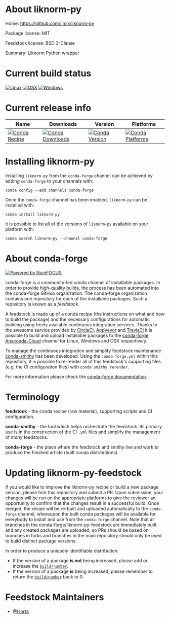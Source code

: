 <!--
# -*- mode: jinja -*-
-->

About liknorm-py
================

Home: https://github.com/limix/liknorm-py

Package license: MIT

Feedstock license: BSD 3-Clause

Summary: Liknorm Python wrapper



Current build status
====================

[![Linux](https://img.shields.io/circleci/project/github/conda-forge/liknorm-py-feedstock/master.svg?label=Linux)](https://circleci.com/gh/conda-forge/liknorm-py-feedstock)
[![OSX](https://img.shields.io/travis/conda-forge/liknorm-py-feedstock/master.svg?label=macOS)](https://travis-ci.org/conda-forge/liknorm-py-feedstock)
[![Windows](https://img.shields.io/appveyor/ci/conda-forge/liknorm-py-feedstock/master.svg?label=Windows)](https://ci.appveyor.com/project/conda-forge/liknorm-py-feedstock/branch/master)

Current release info
====================

| Name | Downloads | Version | Platforms |
| --- | --- | --- | --- |
| [![Conda Recipe](https://img.shields.io/badge/recipe-liknorm--py-green.svg)](https://anaconda.org/conda-forge/liknorm-py) | [![Conda Downloads](https://img.shields.io/conda/dn/conda-forge/liknorm-py.svg)](https://anaconda.org/conda-forge/liknorm-py) | [![Conda Version](https://img.shields.io/conda/vn/conda-forge/liknorm-py.svg)](https://anaconda.org/conda-forge/liknorm-py) | [![Conda Platforms](https://img.shields.io/conda/pn/conda-forge/liknorm-py.svg)](https://anaconda.org/conda-forge/liknorm-py) |

Installing liknorm-py
=====================

Installing `liknorm-py` from the `conda-forge` channel can be achieved by adding `conda-forge` to your channels with:

```
conda config --add channels conda-forge
```

Once the `conda-forge` channel has been enabled, `liknorm-py` can be installed with:

```
conda install liknorm-py
```

It is possible to list all of the versions of `liknorm-py` available on your platform with:

```
conda search liknorm-py --channel conda-forge
```


About conda-forge
=================

[![Powered by NumFOCUS](https://img.shields.io/badge/powered%20by-NumFOCUS-orange.svg?style=flat&colorA=E1523D&colorB=007D8A)](http://numfocus.org)

conda-forge is a community-led conda channel of installable packages.
In order to provide high-quality builds, the process has been automated into the
conda-forge GitHub organization. The conda-forge organization contains one repository
for each of the installable packages. Such a repository is known as a *feedstock*.

A feedstock is made up of a conda recipe (the instructions on what and how to build
the package) and the necessary configurations for automatic building using freely
available continuous integration services. Thanks to the awesome service provided by
[CircleCI](https://circleci.com/), [AppVeyor](https://www.appveyor.com/)
and [TravisCI](https://travis-ci.org/) it is possible to build and upload installable
packages to the [conda-forge](https://anaconda.org/conda-forge)
[Anaconda-Cloud](https://anaconda.org/) channel for Linux, Windows and OSX respectively.

To manage the continuous integration and simplify feedstock maintenance
[conda-smithy](https://github.com/conda-forge/conda-smithy) has been developed.
Using the ``conda-forge.yml`` within this repository, it is possible to re-render all of
this feedstock's supporting files (e.g. the CI configuration files) with ``conda smithy rerender``.

For more information please check the [conda-forge documentation](https://conda-forge.org/docs/).

Terminology
===========

**feedstock** - the conda recipe (raw material), supporting scripts and CI configuration.

**conda-smithy** - the tool which helps orchestrate the feedstock.
                   Its primary use is in the construction of the CI ``.yml`` files
                   and simplify the management of *many* feedstocks.

**conda-forge** - the place where the feedstock and smithy live and work to
                  produce the finished article (built conda distributions)


Updating liknorm-py-feedstock
=============================

If you would like to improve the liknorm-py recipe or build a new
package version, please fork this repository and submit a PR. Upon submission,
your changes will be run on the appropriate platforms to give the reviewer an
opportunity to confirm that the changes result in a successful build. Once
merged, the recipe will be re-built and uploaded automatically to the
`conda-forge` channel, whereupon the built conda packages will be available for
everybody to install and use from the `conda-forge` channel.
Note that all branches in the conda-forge/liknorm-py-feedstock are
immediately built and any created packages are uploaded, so PRs should be based
on branches in forks and branches in the main repository should only be used to
build distinct package versions.

In order to produce a uniquely identifiable distribution:
 * If the version of a package **is not** being increased, please add or increase
   the [``build/number``](https://conda.io/docs/user-guide/tasks/build-packages/define-metadata.html#build-number-and-string).
 * If the version of a package **is** being increased, please remember to return
   the [``build/number``](https://conda.io/docs/user-guide/tasks/build-packages/define-metadata.html#build-number-and-string)
   back to 0.

Feedstock Maintainers
=====================

* [@Horta](https://github.com/Horta/)

